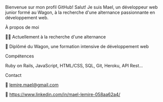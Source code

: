 Bienvenue sur mon profil GitHub!
Salut! Je suis Mael, un développeur web junior formé au Wagon, à la recherche d'une alternance passionnante en développement web.

À propos de moi

👨‍💻 Actuellement à la recherche d'une alternance

🚀 Diplômé du Wagon, une formation intensive de développement web

Compétences

Ruby on Rails, JavaScript, HTML/CSS,
SQL, Git, Heroku, API Rest...

Contact

📧 lemire.mael@gmail.com

💼 https://www.linkedin.com/in/mael-lemire-058aa62a4/
